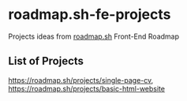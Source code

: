 # roadmap.sh-fe-projects
Projects ideas from [roadmap.sh](https://roadmap.sh/) Front-End Roadmap
## List of Projects
https://roadmap.sh/projects/single-page-cv, https://roadmap.sh/projects/basic-html-website
